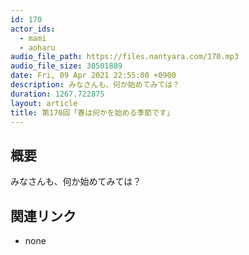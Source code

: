 ```yaml
---
id: 170
actor_ids:
  - mami
  - aoharu
audio_file_path: https://files.nantyara.com/170.mp3
audio_file_size: 30501889
date: Fri, 09 Apr 2021 22:55:00 +0900
description: みなさんも、何か始めてみては？
duration: 1267.722875
layout: article
title: 第170回「春は何かを始める季節です」
---
```

## 概要

みなさんも、何か始めてみては？

## 関連リンク

* none
